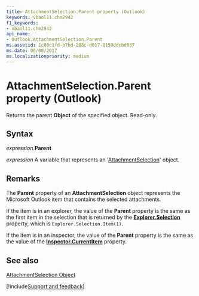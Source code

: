 ```yaml
---
title: AttachmentSelection.Parent property (Outlook)
keywords: vbaol11.chm2942
f1_keywords:
- vbaol11.chm2942
api_name:
- Outlook.AttachmentSelection.Parent
ms.assetid: 1c80c1fd-b7bd-288c-d017-8159ddcbd037
ms.date: 06/08/2017
ms.localizationpriority: medium
---
```



# AttachmentSelection.Parent property (Outlook)

Returns the parent **Object** of the specified object. Read-only.


## Syntax

_expression_.**Parent**

_expression_ A variable that represents an '[AttachmentSelection](Outlook.AttachmentSelection.md)' object.


## Remarks

The **Parent** property of an **AttachmentSelection** object represents the Microsoft Outlook item that contains the selected attachments.

If the item is in an explorer, the value of the **Parent** property is the same as the first item in the selection that is returned by the **[Explorer.Selection](Outlook.Explorer.Selection.md)** property, which is `Explorer.Selection.Item(1)`. 

If the item is in an inspector, the value of the **Parent** property is the same as the value of the **[Inspector.CurrentItem](Outlook.Inspector.CurrentItem.md)** property.


## See also


[AttachmentSelection Object](Outlook.AttachmentSelection.md)

[!include[Support and feedback](~/includes/feedback-boilerplate.md)]